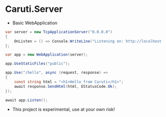 # Caruti.Server

- Basic WebApplication

```C#
var server = new TcpApplicationServer("0.0.0.0")
{
    OnListen = () => Console.WriteLine("Listening on: http://localhost:8080")
};

var app = new WebApplication(server);

app.UseStaticFiles("public");

app.Use("/hello", async (request, response) =>
{
    const string html = "<h1>Hello from Caruti</h1>";
    await response.SendHtml(html, EStatusCode.Ok);
});

await app.Listen();
```

- This project is experimental, use at your own risk!
